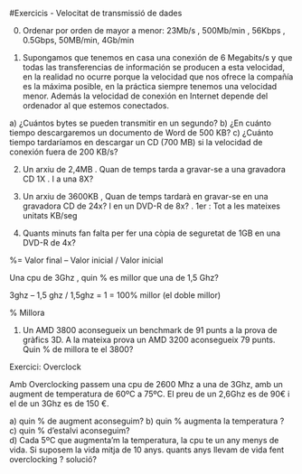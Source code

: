  #Exercicis - Velocitat de transmissió de dades 


0) Ordenar por orden de mayor a menor:  23Mb/s , 500Mb/min , 56Kbps , 0.5Gbps,  50MB/min,  4Gb/min

1) Supongamos que tenemos en casa una conexión de 6 Megabits/s y que todas las transferencias de información se producen a esta velocidad, en la realidad no ocurre porque la velocidad que nos ofrece la compañía es la máxima posible, en la práctica siempre tenemos una velocidad menor. Además la velocidad de conexión en Internet depende del ordenador al que estemos conectados.

a) ¿Cuántos bytes se pueden transmitir en un segundo?
b) ¿En cuánto tiempo descargaremos un documento de Word de 500 KB?
c) ¿Cuánto tiempo tardaríamos en descargar un CD (700 MB) si la velocidad de conexión fuera de 200 KB/s?


2) Un arxiu de 2,4MB . Quan de temps tarda a gravar-se a una gravadora CD 1X .  I a una 8X?


3) Un arxiu de 3600KB , Quan de temps tardarà en gravar-se en una gravadora CD de 24x?  I en un DVD-R de 8x?  . 1er : Tot a les mateixes unitats  KB/seg


4) Quants minuts fan falta per fer una còpia de seguretat de 1GB en una DVD-R de 4x?



%=             Valor final – Valor inicial  / Valor inicial    

Una cpu de 3Ghz , quin % es millor que una de 1,5 Ghz?

3ghz – 1,5 ghz  / 1,5ghz = 1   = 100% millor  (el doble millor)


% Millora


1) Un AMD 3800 aconsegueix un benchmark de 91 punts a la prova de gràfics 3D. A la mateixa prova un AMD 3200 aconsegueix 79 punts. Quin % de millora te el 3800?


Exercici: Overclock

Amb Overclocking passem una cpu de 2600 Mhz a una de 3Ghz, amb un augment de temperatura de 60ºC a 75ºC. El preu de un 2,6Ghz es de 90€ i el de un 3Ghz es de 150 €.

a) quin % de augment aconseguim?
b) quin % augmenta la temperatura ?  
c) quin % d’estalvi aconseguim?  
d) Cada 5ºC que augmenta’m la temperatura, la cpu te un any menys de vida. Si suposem la vida mitja de 10 anys. quants anys llevam de vida fent overclocking ? solució?
